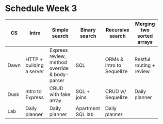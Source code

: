 # Schedule Week 3

| CS   | Intro | Simple search | Binary search | Recursive search | Merging two sorted arrays |
|------|--------------------------|-----------------------------------------------|-------------------|---------------------------|---------------------------|
| Dawn | HTTP + building a server | Express review, method override & body-parser | SQL | ORMs & intro to Sequelize | Restful routing + review |
| Dusk | Intro to Express | CRUD with fake array | SQL + joins | CRUD w/ Sequelize | Daily planner |
| Lab  | Daily planner | Daily planner | Apartment SQL lab | Daily planner | |

